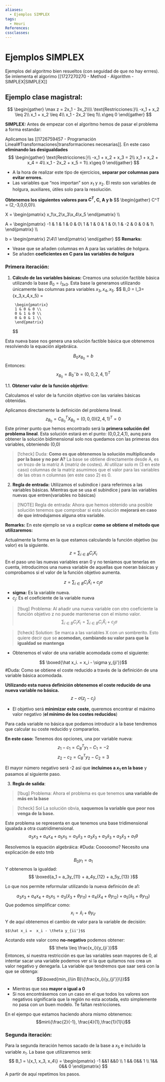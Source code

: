 ```yaml
---
aliases:
  - Ejemplos SIMPLEX
tags:
  - Heuri
References: 
cssclasses:
---
```

# Ejemplos SIMPLEX
Ejemplos del algoritmo  bien resueltos (con seguidad  de que no hay errres). Se imlementa el algorimo [[1727270270 - Method - Algorithm - SIMPLEX|SIMPLEX]]
## Ejemplo clase magistral:

$$
\begin{gather}
\max z = 2x_1 - 3x_2\\\\
\text{Restricciones:}\\
-x_1 + x_2 \leq 2\\
x_1 + x_2 \leq 4\\
x_1 - 2x_2 \leq 1\\
x\geq 0
\end{gather}
$$

**SIMPLEX:**
Antes de empezar con el algoritmo hemos de pasar el problema a forma estandar: 

Aplicamos las [[1726759457 - Programación Lineal#Transformaciones|transformaciones necesarias]]. En este caso **eliminando las desigualdades**
$$
\begin{gather}
\text{Restricciones:}\\
-x_1 + x_2 + x_3 = 2\\
x_1 + x_2 +  x_4 = 4\\
x_1 - 2x_2 + x_5 = 1\\
x\geq 0
\end{gather}
$$
+ A la hora de realizar este tipo de ejercicios, **separar por columnas para evitar errores.**
+ Las variables que “nos importan” son $x_1$ y $x_2$. El resto son variables de holgura, auxiliares, útiles solo para la resolución.

**Obtenemos los siguientes valores para $C^T$, C, A y b**
$$
\begin{gather}
C^T = (2,-3,0,0,0)\\\\

X = \begin{pmatrix}
x_1\\x_2\\x_3\\x_4\\x_5
\end{pmatrix}
\\\\

A = \begin{pmatrix}
-1 & 1 & 1 & 0 & 0\\
1 & 1 & 0 & 1 & 0\\
1 & -2 & 0 & 0 & 1\\
\end{pmatrix}
\\\\

b = \begin{pmatrix}
2\\4\\1
\end{pmatrix}
\end{gather}
$$
**Remarks:**
+ Vease que se añaden columnas en A para las variables de holgura. 
+ Se añaden **coeficientes en C para las variables de holgura**



### Primera iteración:

   
1. **Cálculo de las variables básicas:** 
Creamos una solución factible básica utilizando la base  $B_0 = I_{3x3}$. Esta base la generamos utilizando únicamente las columnas para variables $x_3, x_4, x_5$. 
	   $$
		B_0 = I_3= \{x_3,x_4,x_5\} =
		
		\begin{pmatrix}
		1 & 0 & 0 \\
		0 & 1 & 0 \\
		0 & 0 & 1 \\
		\end{pmatrix}
	  $$

Esta nueva base nos genera una solución factible básica que obtenemos resolviendo la equación algebráica. 
	  
$$
	  B_0 x_{B_0} = b
$$
Entonces:
$$
	  x_{B_0} = B_0^- b = (0,0,2,4,1)^T
 $$

1.1.  **Obtener valor de la función objetivo**: 

Calculamos el valor de la función objetivo con las variales básicas obtenidas. 

Aplicamos directamente la definición del problema lineal.
	$$ z_{B_0} = C_{B_0}^T X_{B_0} = (0,0,0)(2,4,1)^T = 0$$
Este primer punto que hemos encontrado será la **primera solución del problema lineal**. Esta solución estará en el punto: (0,0,2,4,1), aunq para obtener la solución bidimensional solo nos quedamos con las primeras dos variables, obteniendo (0,0)

	
> [!check] Duda: **Como es que obtenemos la solución multiplicando por la base y no por A?** 
>La base se obtiene directamente desde A, es un trozo de la matriz A (matriz de costes). Al utilizar solo m (3 en este caso) columnas de la matriz asumimos que el valor para las variables de las otras n columnas (en este caso 2) es 0.




2. **Regla de entrada:** 
Utilizamos el subindice i para referirnos a las variables básicas. Mientras que se usa el subindice j para las variables nuevas que entren(variables no básicas)

> [!NOTE] Regla de entrada:
> Ahora que hemos obtenido una posible solución tenemos que comprobar si esta solución **mejorará en caso de que introdujamos alguna otra variable**. 
> 	

**Remarks:**
En este ejemplo se va a explicar **como se obtiene el método que utilizaremos:**

Actualmente la forma en la que estamos calculando la función objetivo (su valor) es la siguiente.
$$ z = \sum_{i\in B} C_i X_i$$
 En el paso uno las nuevas variables eran 0 y no teníamos que tenerlas en cuenta, introducimos una nueva variable de aquellas que noeran básicas y comprobamos si el valor de la función objetivo aumenta. 

$$ z = \sum_{i\in B} C_i \hat X_i + c_j \sigma $$
+ **sigma:** Es la variable nueva.
+ $c_j$: Es el coeficiente de la variable nueva


> [!bug] Problema: 
> Al añadir una nueva variable con otro coeficiente la función objetivo z no puede mantenerse con el mismo valor. 
> $$
> \sum_{i\in B} C_i X_i = \sum_{i\in B} C_i \hat X_i + c_j \sigma 
> $$


> [!check] Solution:
> Se marca a las variables X con un sombrerito. Esto quiere decir que se **acomodan, cambiando su valor para que la igualdad se mantenga** 

+ Obtenemos el valor de una variable acomodada como el siguiente:

$$ \boxed{\hat x_i. = x_i - \sigma y_{ji'}}$$
#Duda: Como se obtiene el coste reducido a través de la definición de una variable básica acomodada.

**Utilizando esta nueva definición obtenemos el coste reducido de una nueva variable no básica.**
$$z - \sigma(z_j - c_j)$$
+ El objetivo será **minimizar este coste**, queremos encontrar el máximo valor negativo (**el mínimo de los costes reducidos**)

Para cada variable no básica que podamos introducir a la base tendremos que calcular su coste reducido y compararlos. 

**En este caso:**
Tenemos dos opciones, una por variable nueva: 
$$z_1 - c_1 = C_B^Ty_1 - C_1 = -2$$
$$z_2 - c_2 = C_B^Ty_2- C_2 = 3$$

El mayor número negativo será -2 así que **incluimos a $x_1$ en la base** y pasamos al siguiente paso. 

3. **Regla de salida**:

> [!bug] Problema:
> Ahora el problema es que tenemos **una variable de más en la base** 


> [!check] Sol 
> La solución obvia, **saquemos la variable que peor nos venga de la base.**  

Este problema se representa en que tenemos una base tridimensional igualada a otra cuatridimensional. 
  $$a_3x_3 + a_4x_4 + a_5x_5 = a_3\hat x_3 + a_3\hat x_3 + a_3\hat x_3 + a_3\hat x_3 + a_1 \theta$$

Resolvemos la equación algebráica: 
#Duda: Cooooomo? Necesito una explicación de esto tmb
$$ B_0 y_1 = a_1$$ 
Y obtenemos la igualdad: 
$$ \boxed{a_1 = a_3y_{11} + a_4y_{12} + a_5y_{13} }$$

Lo que nos permite reformular utilizando la nueva definicón de a1:

$$a_3x_3 + a_4x_4 + a_5x_5 = a_3(\hat x_3 + \theta y_{11}) + a_4(\hat x_4+ \theta y_{12})  + a_5(\hat x_5 + \theta y_{13})$$
Que podemos simplificar como: 
$$x_i = \hat x_i + \theta y_{ii'}$$
Y de aquí obtenemos el cambio de valor para la variable de decisión: 
	
	$$\hat x_i =  x_i - \theta y_{ii'}$$
Acotando este valor como **no-negativo** podemos obtener: 
	$$ \theta \leq \frac{x_i}{y_{ji`}}$$
Entonces, si nuestra restricción es que las variables sean mayores de 0, al intentar sacar una variable podemos ver si la que quitamos nos crea un valor negativo y denegarla.
La variable que tendremos que saar será con la que se obtenga: 
$$\boxed{min_{i\in B}\{\frac{x_i}{y_{ji'}}\}}$$
+ Mientras que sea **mayor o igual a 0**
+ Si nos encontrásemos con un caso en el que todos los valores son negativos significaría que la región no esta acotada, esto simplemente no pasa con un buen modelo. Te faltan restricciones.

En el ejempo que estamos haciendo ahora mismo obtenemos: 
$$min\{\frac{2}{-1}, \frac{4}{1},\frac{1}{1}\}$$

### Segunda iteración:
Para la segunda iteración hemos sacado de la base a $x_5$ e incluido la variable $x_1$. La base que utilizaremos será: 
	$$ B_1 = \{x_1, x_3, x_4\} = \begin{pmatrix}
-1 &&1 &&0 \\ 1 && 0&& 1 \\ 1&& 0&& 0
\end{pmatrix} $$
A partir de aquí repetimos los pasos. 



